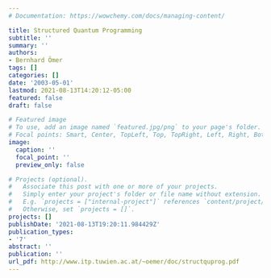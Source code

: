 ```yaml
---
# Documentation: https://wowchemy.com/docs/managing-content/

title: Structured Quantum Programming
subtitle: ''
summary: ''
authors:
- Bernhard Ömer
tags: []
categories: []
date: '2003-05-01'
lastmod: 2021-08-13T14:20:12-05:00
featured: false
draft: false

# Featured image
# To use, add an image named `featured.jpg/png` to your page's folder.
# Focal points: Smart, Center, TopLeft, Top, TopRight, Left, Right, BottomLeft, Bottom, BottomRight.
image:
  caption: ''
  focal_point: ''
  preview_only: false

# Projects (optional).
#   Associate this post with one or more of your projects.
#   Simply enter your project's folder or file name without extension.
#   E.g. `projects = ["internal-project"]` references `content/project/deep-learning/index.md`.
#   Otherwise, set `projects = []`.
projects: []
publishDate: '2021-08-13T19:20:11.984429Z'
publication_types:
- '7'
abstract: ''
publication: ''
url_pdf: http://www.itp.tuwien.ac.at/~oemer/doc/structquprog.pdf
---
```


